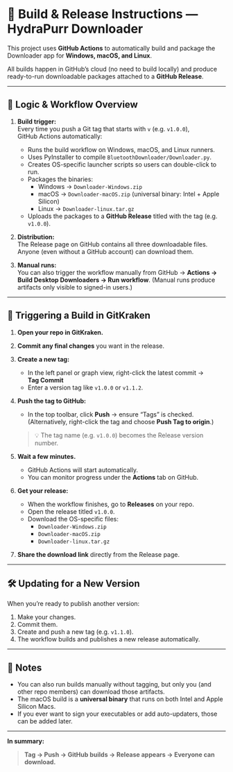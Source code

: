 # 🧱 Build & Release Instructions — HydraPurr Downloader

This project uses **GitHub Actions** to automatically build and package the
Downloader app for **Windows, macOS, and Linux**.

All builds happen in GitHub’s cloud (no need to build locally) and produce
ready-to-run downloadable packages attached to a **GitHub Release**.

---

## 🧩 Logic & Workflow Overview

1. **Build trigger:**  
   Every time you push a Git tag that starts with `v` (e.g. `v1.0.0`),  
   GitHub Actions automatically:
   - Runs the build workflow on Windows, macOS, and Linux runners.
   - Uses PyInstaller to compile `BluetoothDownloader/Downloader.py`.
   - Creates OS-specific launcher scripts so users can double-click to run.
   - Packages the binaries:
     - Windows → `Downloader-Windows.zip`
     - macOS → `Downloader-macOS.zip` (universal binary: Intel + Apple Silicon)
     - Linux → `Downloader-linux.tar.gz`
   - Uploads the packages to a **GitHub Release** titled with the tag (e.g. `v1.0.0`).

2. **Distribution:**  
   The Release page on GitHub contains all three downloadable files.
   Anyone (even without a GitHub account) can download them.

3. **Manual runs:**  
   You can also trigger the workflow manually from GitHub → **Actions → Build Desktop Downloaders → Run workflow**.
   (Manual runs produce artifacts only visible to signed-in users.)

---

## 🚀 Triggering a Build in GitKraken

1. **Open your repo in GitKraken.**
2. **Commit any final changes** you want in the release.

3. **Create a new tag:**
   - In the left panel or graph view, right-click the latest commit →  
     **Tag Commit**  
   - Enter a version tag like `v1.0.0` or `v1.1.2`.

4. **Push the tag to GitHub:**
   - In the top toolbar, click **Push** → ensure “Tags” is checked.  
     (Alternatively, right-click the tag and choose **Push Tag to origin**.)

   > 💡 The tag name (e.g. `v1.0.0`) becomes the Release version number.

5. **Wait a few minutes.**
   - GitHub Actions will start automatically.
   - You can monitor progress under the **Actions** tab on GitHub.

6. **Get your release:**
   - When the workflow finishes, go to **Releases** on your repo.
   - Open the release titled `v1.0.0`.
   - Download the OS-specific files:
     - `Downloader-Windows.zip`
     - `Downloader-macOS.zip`
     - `Downloader-linux.tar.gz`

7. **Share the download link** directly from the Release page.

---

## 🛠 Updating for a New Version
When you’re ready to publish another version:
1. Make your changes.
2. Commit them.
3. Create and push a new tag (e.g. `v1.1.0`).
4. The workflow builds and publishes a new release automatically.

---

## 🧠 Notes
- You can also run builds manually without tagging, but only you (and other repo members) can download those artifacts.
- The macOS build is a **universal binary** that runs on both Intel and Apple Silicon Macs.
- If you ever want to sign your executables or add auto-updaters, those can be added later.

---

**In summary:**  
> **Tag → Push → GitHub builds → Release appears → Everyone can download.**
